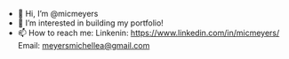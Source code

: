 - 👋 Hi, I’m @micmeyers
- 👀 I’m interested in building my portfolio!
- 📫 How to reach me:
Linkenin: https://www.linkedin.com/in/micmeyers/ 
Email: meyersmichellea@gmail.com

<!---
micmeyers/micmeyers is a ✨ special ✨ repository because its `README.md` (this file) appears on your GitHub profile.
You can click the Preview link to take a look at your changes.
--->
